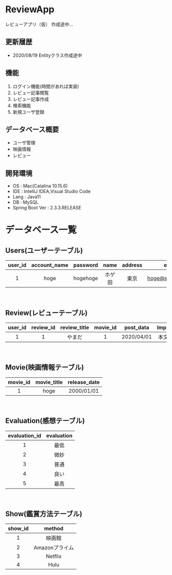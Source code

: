 # ReviewApp

レビューアプリ（仮）
作成途中…

## 更新履歴

* 2020/08/19 Entityクラス作成途中

## 機能

1. ログイン機能(時間があれば実装)
2. レビュー記事閲覧
3. レビュー記事作成
4. 検索機能
5. 新規ユーザ登録

## データベース概要

* ユーザ管理
* 映画情報
* レビュー

## 開発環境

* OS : Mac(Catalina 10.15.6)
* IDE : IntelliJ IDEA,Visual Studio Code
* Lang : Java11
* DB : MySQL
* Spring Boot Ver : 2.3.3.RELEASE

# データベース一覧

## Users(ユーザーテーブル)
| user_id | account_name | password | name | address | email |
| :-: | :-: | :-: | :-: | :-: | :-: |
| 1 | hoge | hogehoge | ホゲ田 | 東京 | hoge@sample.com |

<br>

## Review(レビューテーブル)
| user_id | review_id | review_title | movie_id | post_data | Impression | evaluation_id | show_id|  
| :-: | :-: | :-: | :-: | :-: | :-: | :-: | :-: |
| 1 | 1 | やまだ | 1 | 2020/04/01 | 本文になる | 5 | 1 |

<br>

## Movie(映画情報テーブル)
| movie_id | movie_title | release_date | 
| :-: | :-: | :-: |
| 1 | hoge | 2000/01/01 |

<br>

## Evaluation(感想テーブル)
| evaluation_id | evaluation |
| :-: | :-: |
| 1 | 最低 |
| 2 | 微妙 |
| 3 | 普通 |
| 4 | 良い |
| 5 | 最高 |

<br>

## Show(鑑賞方法テーブル)
| show_id | method |
| :-: | :-: |
| 1 | 映画館 |
| 2 | Amazonプライム |
| 3 | Netflix |
| 4 | Hulu |
